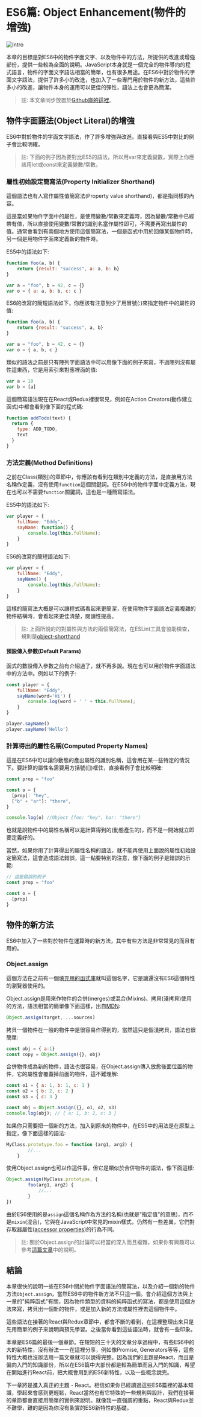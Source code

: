 # ES6篇: Object Enhancement(物件的增強)

![intro](https://raw.githubusercontent.com/eyesofkids/ironman2017/master/day13_object_improve/asset/intro.png)

本章的目標是對ES6中的物件字面文字、以及物件中的方法，所提供的改進或增強部份，提供一些較為全面的說明。JavaScript本身就是一個完全的物件導向的程式語言，物件的字面文字語法相當的簡單，也有很多用途。在ES6中對於物件的字面文字語法，提供了許多小的改進，也加入了一些專門用於物件的新方法，這些許多小的改進，讓物件本身的運用可以更佳的彈性，語法上也會更為簡潔。

> 註: 本文章同步放置於[Github庫的這裡](https://github.com/eyesofkids/ironman2017/tree/master/day13_object_improve)。

## 物件字面語法(Object Literal)的增強

ES6中對於物件的字面文字語法，作了許多增強與改進。直接看與ES5中對比的例子會比較明確。

> 註: 下面的例子因為要對比ES5的語法，所以用var來定義變數，實際上你應該用let或const來定義變數/常數。

### 屬性初始設定簡寫法(Property Initializer Shorthand)

這個語法也有人寫作屬性值簡寫法(Property value shorthand)，都是指同樣的內容。

這是當如果物件字面中的屬性，是使用變數/常數來定義時，因為變數/常數中已經帶有值，所以直接使用變數/常數的識別名當作屬性即可，不需要再寫出屬性的值。通常會看到有兩個地方使用這個簡寫法，一個是函式中用於回傳某個物件時，另一個是用物件字面來定義新的物件時。

ES5中的語法如下:

```js
function foo(a, b) {
    return {result: "success", a: a, b: b}
}

var a = "foo", b = 42, c = {}
var o = { a: a, b: b, c: c }
```

ES6的改寫的簡短語法如下，你應該有注意到少了用冒號(:)來指定物件中的屬性的值:

```js
function foo(a, b) {
    return {result: "success", a, b}
}

var a = "foo", b = 42, c = {}
var o = { a, b, c }
```

類似的語法之前是只有陣列字面語法中可以用像下面的例子來寫，不過陣列沒有屬性這東西，它是用索引來對應裡面的值:

```js
var a = 10
var b = [a]
```

這個簡寫語法現在在React或Redux裡很常見，例如在Action Creators(動作建立函式)中都會看到像下面的程式碼:

```js
function addTodo(text) {
  return {
    type: ADD_TODO,
    text
  }
}
```

### 方法定義(Method Definitions)

之前在Class(類別)的章節中，你應該有看到在類別中定義的方法，是直接用方法名稱作定義，沒有使用`function`這個關鍵詞。在ES6中的物件字面中定義方法，現在也可以不需要`function`關鍵詞，這也是一種簡寫語法。

ES5中的語法如下:

```js
var player = {
    fullName: "Eddy",
    sayName: function() {
        console.log(this.fullName);
    }
}
```

ES6的改寫的簡短語法如下:

```js
var player = {
    fullName: "Eddy",
    sayName() {
        console.log(this.fullName);
    }
}
```

這樣的簡寫法大概是可以讓程式碼看起來更簡潔，在使用物件字面語法定義複雜的物件結構時，會看起來更佳清楚，閱讀性提高。

> 註: 上面所說的的對屬性與方法的兩個簡寫法，在ESLint工具會協助檢查，規則是[object-shorthand](http://eslint.org/docs/rules/object-shorthand)

#### 預設傳入參數(Default Params)

函式的數設傳入參數之前有介紹過了，就不再多說。現在也可以用於物件字面語法中的方法中。例如以下的例子:

```js
const player = {
    fullName: "Eddy",
    sayName(word='Hi') {
        console.log(word + ' ' + this.fullName);
    }
}

player.sayName()
player.sayName('Hello')
```

### 計算得出的屬性名稱(Computed Property Names)

這是在ES6中可以讓你動態的產出屬性的識別名稱，這會用在某一些特定的情況下。要計算的屬性名需要用方括號([])框住，直接看例子會比較明確:

```js
const prop = "foo"

const o = {
  [prop]: "hey",
  ["b" + "ar"]: "there",
}

console.log(o) //Object {foo: "hey", bar: "there"}
```

也就是說物件中的屬性名稱可以是計算得到的(動態產生的)，而不是一開始就立即要定義好的。

當然，如果你用了計算得出的屬性名稱的語法，就不能再使用上面說的屬性初始設定簡寫法，這會造成語法錯誤，這一點要特別的注意，像下面的例子是錯誤的示範:

```js
// 這是錯誤的例子
const prop = "foo"

const o = {
  [prop]
}
```

## 物件的新方法

ES6中加入了一些對於物件在運算時的新方法，其中有些方法是非常常見的而且有用的。

### Object.assign

這個方法在之前有一個[填充用的函式庫](https://github.com/sindresorhus/object-assign)就叫這個名字，它是讓還沒有ES6這個特性的瀏覽器使用的。

Object.assign是用來作物件的合併(merges)或混合(Mixins)、拷貝(淺拷貝)使用的方法，語法相當的簡單像下面這樣，出自[MDN](https://developer.mozilla.org/en-US/docs/Web/JavaScript/Reference/Global_Objects/Object/assign):

```js
Object.assign(target, ...sources)
```

拷貝一個物件在一般的物件中是很容易作得到的，當然這只是個淺拷貝，語法也很簡單:

```js
const obj = { a:1}
const copy = Object.assign({}, obj)
```

合併物件成為新的物件，語法也很容易，在Object.assign傳入放愈後面位置的物件，它的屬性會覆蓋掉前面的物件，這不難理解:

```js
const o1 = { a: 1, b: 1, c: 1 }
const o2 = { b: 2, c: 2 }
const o3 = { c: 3 }

const obj = Object.assign({}, o1, o2, o3)
console.log(obj); // { a: 1, b: 2, c: 3 }
```

如果你只需要把一個新的方法，加入到原來的物件中，在ES5中的用法是在原型上指定，像下面這樣的語法:

```js
MyClass.prototype.foo = function (arg1, arg2) {
        //...
    }
```

使用Object.assign也可以作這件事，但它是類似於合併物件的語法，像下面這樣:

```js
Object.assign(MyClass.prototype, {
        foo(arg1, arg2) {
            //...
        }
})
```

由於ES6使用的是`assign`這個名稱作為方法的名稱(也就是"指定值"的意思)，而不是`mixin`(混合)，它與在JavaScript中常見的mixin樣式，仍然有一些差異，它們對存取器屬性([accessor properties](https://developer.mozilla.org/en-US/docs/Web/JavaScript/Reference/Global_Objects/Object/defineProperty))的行為不同。

> 註: 關於Object.assign的討論可以相當的深入而且複雜，如果你有興趣可以參考[這篇文章](http://www.2ality.com/2014/01/object-assign.html)中的說明。

## 結論

本章很快的說明一些在ES6中關於物件字面語法的簡寫法，以及介紹一個新的物件方法`Object.assign`，當然ES6中的物件新方法不只這一個。會介紹這個方法與上一章的"純粹函式"有關，因為物件類型的資料的純粹函式的寫法，都是使用這個方法來寫，拷貝出一個新的物件，或是加入新的方法或屬性裡去這個物件中。

這些語法在接著的React與Redux章節中，都會不斷的看到，在這裡整理出來只是先用簡單的例子來說明與預先學習。之後當你看到這些語法時，就會有一些印象。

本章是ES6篇的最後一個章節。在短短的三十天的文章分享過程中，有些ES6中的大的新特性，沒有辦法一一在這裡分享，例如像Promise, Generators等等，這些特性大概也沒辦法用一篇文章就可以說得完整。因為我們的主題是React，而且是偏向入門的知識部份，所以在ES6篇中大部份都是較為簡單而且入門的知識，希望在開始進行React前，把大概會用到的ES6新特性，以及一些概念說完。

下一章將是進入真正的主題 - React。相信如果你已經讀過這些ES6篇裡的基本知識，學起來會感到更輕鬆，React當然也有它特殊的一些規則與設計，我們在接著的章節都會直接用簡單的實例來說明。就像我一直強調的重點，React與Redux並不難學，難的是因為你沒有紥實的ES6新特性的基礎。
